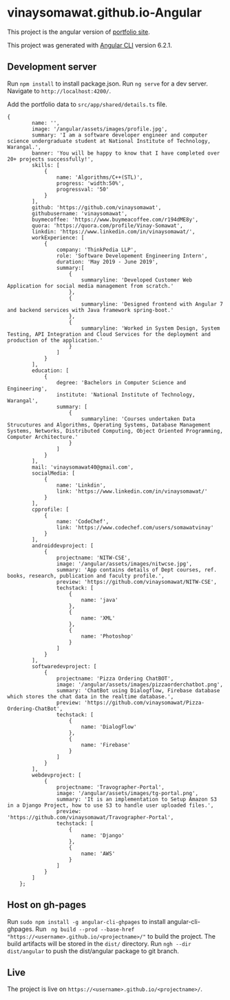 # vinaysomawat.github.io-Angular

This project is the angular version of [portfolio site](https://vinaysomawat.github.io).

This project was generated with [Angular CLI](https://github.com/angular/angular-cli) version 6.2.1.

## Development server

Run `npm install` to install package.json.
Run `ng serve` for a dev server. 
Navigate to `http://localhost:4200/`. 

Add the portfolio data to `src/app/shared/details.ts` file.

```
{
        name: '',
        image: '/angular/assets/images/profile.jpg',
        summary: 'I am a software developer engineer and computer science undergraduate student at National Institute of Technology, Warangal.',
        banner: 'You will be happy to know that I have completed over 20+ projects successfully!',
        skills: [
            {
                name: 'Algorithms/C++(STL)',
                progress: 'width:50%',
                progressval: '50'
            }
        ],
        github: 'https://github.com/vinaysomawat',
        githubusername: 'vinaysomawat',
        buymecoffee: 'https://www.buymeacoffee.com/r194dME8y',
        quora: 'https://quora.com/profile/Vinay-Somawat',
        linkdin: 'https://www.linkedin.com/in/vinaysomawat/',
        workExperience: [
            {
                company: 'ThinkPedia LLP',
                role: 'Software Developement Engineering Intern',
                duration: 'May 2019 - June 2019',
                summary:[
                    {
                        summaryline: 'Developed Customer Web Application for social media management from scratch.'
                    },
                    {
                        summaryline: 'Designed frontend with Angular 7 and backend services with Java framework spring-boot.'
                    },
                    {
                        summaryline: 'Worked in System Design, System Testing, API Integration and Cloud Services for the deployment and production of the application.'
                    }
                ] 
            }
        ],
        education: [
            {
                degree: 'Bachelors in Computer Science and Engineering',
                institute: 'National Institute of Technology, Warangal',
                summary: [
                    {
                        summaryline: 'Courses undertaken Data Strucutures and Algorithms, Operating Systems, Database Management Systems, Networks, Distributed Computing, Object Oriented Programming, Computer Architecture.'
                    }
                ]
            }
        ],
        mail: 'vinaysomawat40@gmail.com',
        socialMedia: [
            {
                name: 'Linkdin',
                link: 'https://www.linkedin.com/in/vinaysomawat/'
            }
        ],
        cpprofile: [
            {
                name: 'CodeChef',
                link: 'https://www.codechef.com/users/somawatvinay'
            }
        ],
        androiddevproject: [
            {
                projectname: 'NITW-CSE',
                image: '/angular/assets/images/nitwcse.jpg',
                summary: 'App contains details of Dept courses, ref. books, research, publication and faculty profile.',
                preview: 'https://github.com/vinaysomawat/NITW-CSE',
                techstack: [
                    {
                        name: 'java'
                    },
                    {
                        name: 'XML'
                    },
                    {
                        name: 'Photoshop'
                    }
                ]
            }
        ],
        softwaredevproject: [
            {
                projectname: 'Pizza Ordering ChatBOT',
                image: '/angular/assets/images/pizzaorderchatbot.png',
                summary: 'ChatBot using Dialogflow, Firebase database which stores the chat data in the realtime database.',
                preview: 'https://github.com/vinaysomawat/Pizza-Ordering-ChatBot',
                techstack: [
                    {
                        name: 'DialogFlow'
                    },
                    {
                        name: 'Firebase'
                    }
                ]
            }
        ],
        webdevproject: [
            {
                projectname: 'Travographer-Portal',
                image: '/angular/assets/images/tg-portal.png',
                summary: 'It is an implementation to Setup Amazon S3 in a Django Project, how to use S3 to handle user uploaded files.',
                preview: 'https://github.com/vinaysomawat/Travographer-Portal',
                techstack: [
                    {
                        name: 'Django'
                    },
                    {
                        name: 'AWS'
                    }
                ]
            }
        ]
    };
```

## Host on gh-pages

Run `sudo npm install -g angular-cli-ghpages` to install angular-cli-ghpages.
Run ` ng build --prod --base-href "https://<username>.github.io/<projectname>/"` to build the project. The build artifacts will be stored in the `dist/` directory.
Run `ngh --dir dist/angular` to push the dist/angular package to git branch.

## Live

The project is live on `https://<username>.github.io/<projectname>/`.

